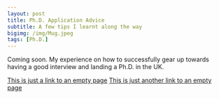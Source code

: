 ```yaml
---
layout: post
title: Ph.D. Application Advice
subtitle: A few tips I learnt along the way
bigimg: /img/Mug.jpeg
tags: [Ph.D.]
---
```



Coming soon. My experience on how to successfully gear up towards having a good interview and landing a Ph.D. in the UK.


[This is just a link to an empty page](https://www.blaisedelaney.science/)
[This is just another link to an empty page](https://www.blaisedelaney.science/)
